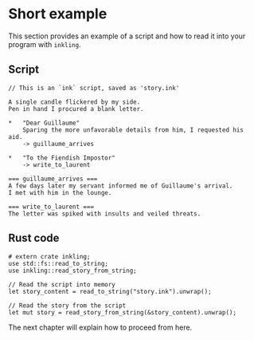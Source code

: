 # Short example

This section provides an example of a script and how to read it into your program
with `inkling`.

## Script

```ink
// This is an `ink` script, saved as 'story.ink'

A single candle flickered by my side.
Pen in hand I procured a blank letter.

*   "Dear Guillaume"
    Sparing the more unfavorable details from him, I requested his aid.
    -> guillaume_arrives

*   "To the Fiendish Impostor"
    -> write_to_laurent

=== guillaume_arrives ===
A few days later my servant informed me of Guillaume's arrival. 
I met with him in the lounge.

=== write_to_laurent ===
The letter was spiked with insults and veiled threats.
```

## Rust code

```rust,ignore
# extern crate inkling;
use std::fs::read_to_string;
use inkling::read_story_from_string;

// Read the script into memory
let story_content = read_to_string("story.ink").unwrap();

// Read the story from the script
let mut story = read_story_from_string(&story_content).unwrap();
```

The next chapter will explain how to proceed from here.